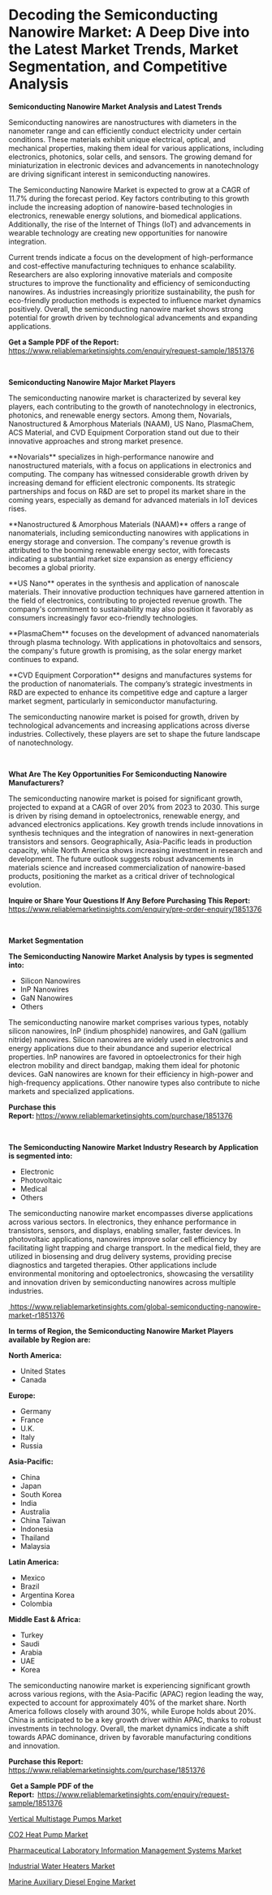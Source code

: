 <p><h1>Decoding the Semiconducting Nanowire Market: A Deep Dive into the Latest Market Trends, Market Segmentation, and Competitive Analysis</h1></p><p><strong>Semiconducting Nanowire Market Analysis and Latest Trends</strong></p>
<p><p>Semiconducting nanowires are nanostructures with diameters in the nanometer range and can efficiently conduct electricity under certain conditions. These materials exhibit unique electrical, optical, and mechanical properties, making them ideal for various applications, including electronics, photonics, solar cells, and sensors. The growing demand for miniaturization in electronic devices and advancements in nanotechnology are driving significant interest in semiconducting nanowires.</p><p>The Semiconducting Nanowire Market is expected to grow at a CAGR of 11.7% during the forecast period. Key factors contributing to this growth include the increasing adoption of nanowire-based technologies in electronics, renewable energy solutions, and biomedical applications. Additionally, the rise of the Internet of Things (IoT) and advancements in wearable technology are creating new opportunities for nanowire integration. </p><p>Current trends indicate a focus on the development of high-performance and cost-effective manufacturing techniques to enhance scalability. Researchers are also exploring innovative materials and composite structures to improve the functionality and efficiency of semiconducting nanowires. As industries increasingly prioritize sustainability, the push for eco-friendly production methods is expected to influence market dynamics positively. Overall, the semiconducting nanowire market shows strong potential for growth driven by technological advancements and expanding applications.</p></p>
<p><strong>Get a Sample PDF of the Report:&nbsp;</strong> <a href="https://www.reliablemarketinsights.com/enquiry/request-sample/1851376?utm_campaign=2013&utm_medium=2&utm_source=Github&utm_content=ia&utm_term=07012025&utm_id=semiconducting-nanowire">https://www.reliablemarketinsights.com/enquiry/request-sample/1851376</a></p>
<p>&nbsp;</p>
<p><strong>Semiconducting Nanowire Major Market Players</strong></p>
<p><p>The semiconducting nanowire market is characterized by several key players, each contributing to the growth of nanotechnology in electronics, photonics, and renewable energy sectors. Among them, Novarials, Nanostructured & Amorphous Materials (NAAM), US Nano, PlasmaChem, ACS Material, and CVD Equipment Corporation stand out due to their innovative approaches and strong market presence.</p><p>**Novarials** specializes in high-performance nanowire and nanostructured materials, with a focus on applications in electronics and computing. The company has witnessed considerable growth driven by increasing demand for efficient electronic components. Its strategic partnerships and focus on R&D are set to propel its market share in the coming years, especially as demand for advanced materials in IoT devices rises.</p><p>**Nanostructured & Amorphous Materials (NAAM)** offers a range of nanomaterials, including semiconducting nanowires with applications in energy storage and conversion. The company's revenue growth is attributed to the booming renewable energy sector, with forecasts indicating a substantial market size expansion as energy efficiency becomes a global priority.</p><p>**US Nano** operates in the synthesis and application of nanoscale materials. Their innovative production techniques have garnered attention in the field of electronics, contributing to projected revenue growth. The company's commitment to sustainability may also position it favorably as consumers increasingly favor eco-friendly technologies.</p><p>**PlasmaChem** focuses on the development of advanced nanomaterials through plasma technology. With applications in photovoltaics and sensors, the company's future growth is promising, as the solar energy market continues to expand.</p><p>**CVD Equipment Corporation** designs and manufactures systems for the production of nanomaterials. The company’s strategic investments in R&D are expected to enhance its competitive edge and capture a larger market segment, particularly in semiconductor manufacturing.</p><p>The semiconducting nanowire market is poised for growth, driven by technological advancements and increasing applications across diverse industries. Collectively, these players are set to shape the future landscape of nanotechnology.</p></p>
<p>&nbsp;</p>
<p><strong>What Are The Key Opportunities For Semiconducting Nanowire Manufacturers?</strong></p>
<p><p>The semiconducting nanowire market is poised for significant growth, projected to expand at a CAGR of over 20% from 2023 to 2030. This surge is driven by rising demand in optoelectronics, renewable energy, and advanced electronics applications. Key growth trends include innovations in synthesis techniques and the integration of nanowires in next-generation transistors and sensors. Geographically, Asia-Pacific leads in production capacity, while North America shows increasing investment in research and development. The future outlook suggests robust advancements in materials science and increased commercialization of nanowire-based products, positioning the market as a critical driver of technological evolution.</p></p>
<p><strong>Inquire or Share Your Questions If Any Before Purchasing This Report:</strong> <a href="https://www.reliablemarketinsights.com/enquiry/pre-order-enquiry/1851376?utm_campaign=2013&utm_medium=2&utm_source=Github&utm_content=ia&utm_term=07012025&utm_id=semiconducting-nanowire">https://www.reliablemarketinsights.com/enquiry/pre-order-enquiry/1851376</a></p>
<p>&nbsp;</p>
<p><strong>Market Segmentation</strong></p>
<p><strong>The Semiconducting Nanowire Market Analysis by types is segmented into:</strong></p>
<p><ul><li>Silicon Nanowires</li><li>InP Nanowires</li><li>GaN Nanowires</li><li>Others</li></ul></p>
<p><p>The semiconducting nanowire market comprises various types, notably silicon nanowires, InP (indium phosphide) nanowires, and GaN (gallium nitride) nanowires. Silicon nanowires are widely used in electronics and energy applications due to their abundance and superior electrical properties. InP nanowires are favored in optoelectronics for their high electron mobility and direct bandgap, making them ideal for photonic devices. GaN nanowires are known for their efficiency in high-power and high-frequency applications. Other nanowire types also contribute to niche markets and specialized applications.</p></p>
<p><strong>Purchase this Report:&nbsp;</strong><a href="https://www.reliablemarketinsights.com/purchase/1851376?utm_campaign=2013&utm_medium=2&utm_source=Github&utm_content=ia&utm_term=07012025&utm_id=semiconducting-nanowire">https://www.reliablemarketinsights.com/purchase/1851376</a></p>
<p>&nbsp;</p>
<p><strong>The Semiconducting Nanowire Market Industry Research by Application is segmented into:</strong></p>
<p><ul><li>Electronic</li><li>Photovoltaic</li><li>Medical</li><li>Others</li></ul></p>
<p><p>The semiconducting nanowire market encompasses diverse applications across various sectors. In electronics, they enhance performance in transistors, sensors, and displays, enabling smaller, faster devices. In photovoltaic applications, nanowires improve solar cell efficiency by facilitating light trapping and charge transport. In the medical field, they are utilized in biosensing and drug delivery systems, providing precise diagnostics and targeted therapies. Other applications include environmental monitoring and optoelectronics, showcasing the versatility and innovation driven by semiconducting nanowires across multiple industries.</p></p>
<p><a href="https://www.reliablemarketinsights.com/global-semiconducting-nanowire-market-r1851376?utm_campaign=2013&utm_medium=2&utm_source=Github&utm_content=ia&utm_term=07012025&utm_id=semiconducting-nanowire">&nbsp;https://www.reliablemarketinsights.com/global-semiconducting-nanowire-market-r1851376</a></p>
<p><strong>In terms of Region, the Semiconducting Nanowire Market Players available by Region are:</strong></p>
<p>
    <p> <strong> North America: </strong>
        <ul>
            <li>United States</li>
            <li>Canada</li>
        </ul>
        </p> 
    <p> <strong> Europe: </strong>
        <ul>
            <li>Germany</li>
            <li>France</li>
            <li>U.K.</li>
            <li>Italy</li>
            <li>Russia</li>
        </ul>
        </p> 
    <p> <strong> Asia-Pacific: </strong>
        <ul>
            <li>China</li>
            <li>Japan</li>
            <li>South Korea</li>
            <li>India</li>
            <li>Australia</li>
            <li>China Taiwan</li>
            <li>Indonesia</li>
            <li>Thailand</li>
            <li>Malaysia</li>
        </ul>
        </p> 
    <p> <strong> Latin America: </strong>
        <ul>
            <li>Mexico</li>
            <li>Brazil</li>
            <li>Argentina Korea</li>
            <li>Colombia</li>
        </ul>
        </p> 
    <p> <strong> Middle East & Africa: </strong>
        <ul>
            <li>Turkey</li>
            <li>Saudi</li>
            <li>Arabia</li>
            <li>UAE</li>
            <li>Korea</li>
        </ul>
    </p>
    </p>
<p><p>The semiconducting nanowire market is experiencing significant growth across various regions, with the Asia-Pacific (APAC) region leading the way, expected to account for approximately 40% of the market share. North America follows closely with around 30%, while Europe holds about 20%. China is anticipated to be a key growth driver within APAC, thanks to robust investments in technology. Overall, the market dynamics indicate a shift towards APAC dominance, driven by favorable manufacturing conditions and innovation.</p></p>
<p><strong>Purchase this Report: </strong><a href="https://www.reliablemarketinsights.com/purchase/1851376?utm_campaign=2013&utm_medium=2&utm_source=Github&utm_content=ia&utm_term=07012025&utm_id=semiconducting-nanowire">https://www.reliablemarketinsights.com/purchase/1851376</a></p>
<p>&nbsp;<strong>Get a Sample PDF of the Report:&nbsp;&nbsp;</strong><a href="https://www.reliablemarketinsights.com/enquiry/request-sample/1851376?utm_campaign=2013&utm_medium=2&utm_source=Github&utm_content=ia&utm_term=07012025&utm_id=semiconducting-nanowire">https://www.reliablemarketinsights.com/enquiry/request-sample/1851376</a></p>
<p><strong></strong></p>
<p><p><a href="https://www.linkedin.com/pulse/exploring-growth-opportunities-vertical-multistage-pumps-market-sxgqf?utm_campaign=2013&utm_medium=2&utm_source=Github&utm_content=ia&utm_term=07012025&utm_id=semiconducting-nanowire">Vertical Multistage Pumps Market</a></p><p><a href="https://www.linkedin.com/pulse/comprehensive-report-co2-heat-pump-market-2025-2032-dynamics-tramc?utm_campaign=2013&utm_medium=2&utm_source=Github&utm_content=ia&utm_term=07012025&utm_id=semiconducting-nanowire">CO2 Heat Pump Market</a></p><p><a href="https://github.com/MarciaRunte/Market-Research-Report-List-1/blob/main/pharmaceutical-laboratory-information-management-systems-market.md?utm_campaign=2013&utm_medium=2&utm_source=Github&utm_content=ia&utm_term=07012025&utm_id=semiconducting-nanowire">Pharmaceutical Laboratory Information Management Systems Market</a></p><p><a href="https://www.linkedin.com/pulse/global-industrial-water-heaters-market-opportunities-challenges2025-e9mbf?utm_campaign=2013&utm_medium=2&utm_source=Github&utm_content=ia&utm_term=07012025&utm_id=semiconducting-nanowire">Industrial Water Heaters Market</a></p><p><a href="https://www.linkedin.com/pulse/theglobal-marine-auxiliary-diesel-engine-market-sizeenormousand-5j9xc?utm_campaign=2013&utm_medium=2&utm_source=Github&utm_content=ia&utm_term=07012025&utm_id=semiconducting-nanowire">Marine Auxiliary Diesel Engine Market</a></p></p>